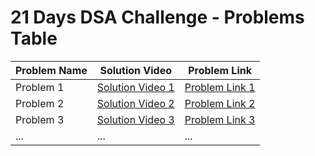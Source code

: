 # 21 Days DSA Challenge - Problems Table

| Problem Name      | Solution Video        | Problem Link              |
|-------------------|-----------------------|---------------------------|
| Problem 1         | [Solution Video 1](link-to-video-1) | [Problem Link 1](link-to-problem-1) |
| Problem 2         | [Solution Video 2](link-to-video-2) | [Problem Link 2](link-to-problem-2) |
| Problem 3         | [Solution Video 3](link-to-video-3) | [Problem Link 3](link-to-problem-3) |
| ...               | ...                   | ...                       |
